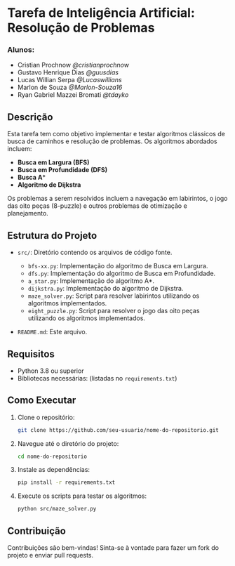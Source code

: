# Tarefa de Inteligência Artificial: Resolução de Problemas

### Alunos:
- Cristian Prochnow _@cristianprochnow_
- Gustavo Henrique Dias _@guusdias_
- Lucas Willian Serpa _@Lucaswillians_
- Marlon de Souza _@Marlon-Souza16_
- Ryan Gabriel Mazzei Bromati _@tdayko_



## Descrição

Esta tarefa tem como objetivo implementar e testar algoritmos clássicos de busca de caminhos e resolução de problemas. Os algoritmos abordados incluem:

- **Busca em Largura (BFS)**
- **Busca em Profundidade (DFS)**
- **Busca A***
- **Algoritmo de Dijkstra**

Os problemas a serem resolvidos incluem a navegação em labirintos, o jogo das oito peças (8-puzzle) e outros problemas de otimização e planejamento.

## Estrutura do Projeto

- `src/`: Diretório contendo os arquivos de código fonte.
  - `bfs-xx.py`: Implementação do algoritmo de Busca em Largura.
  - `dfs.py`: Implementação do algoritmo de Busca em Profundidade.
  - `a_star.py`: Implementação do algoritmo A*.
  - `dijkstra.py`: Implementação do algoritmo de Dijkstra.
  - `maze_solver.py`: Script para resolver labirintos utilizando os algoritmos implementados.
  - `eight_puzzle.py`: Script para resolver o jogo das oito peças utilizando os algoritmos implementados.

- `README.md`: Este arquivo.

## Requisitos

- Python 3.8 ou superior
- Bibliotecas necessárias: (listadas no `requirements.txt`)

## Como Executar

1. Clone o repositório:
   ```bash
   git clone https://github.com/seu-usuario/nome-do-repositorio.git
   ```

2. Navegue até o diretório do projeto:
   ```bash
   cd nome-do-repositorio
   ```

3. Instale as dependências:
   ```bash
   pip install -r requirements.txt
   ```

4. Execute os scripts para testar os algoritmos:
   ```bash
   python src/maze_solver.py
   ```

## Contribuição

Contribuições são bem-vindas! Sinta-se à vontade para fazer um fork do projeto e enviar pull requests.
